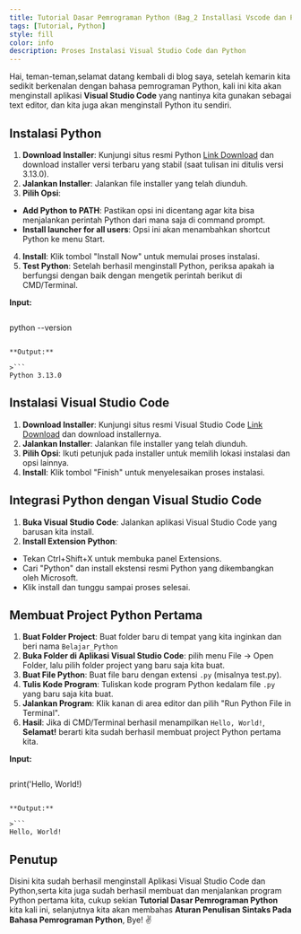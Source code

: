 ```yaml
---
title: Tutorial Dasar Pemrograman Python (Bag_2 Installasi Vscode dan Python)
tags: [Tutorial, Python]
style: fill
color: info
description: Proses Instalasi Visual Studio Code dan Python
---
```

Hai, teman-teman,selamat datang kembali di blog saya, setelah kemarin kita sedikit berkenalan dengan bahasa pemrograman Python, kali ini kita akan menginstall aplikasi **Visual Studio Code** yang nantinya kita gunakan sebagai text editor, dan kita juga akan menginstall Python itu sendiri.

## Instalasi Python

1. **Download Installer**: Kunjungi situs resmi Python [Link Download](https://www.python.org/downloads/windows/) dan download installer versi terbaru yang stabil (saat tulisan ini ditulis versi 3.13.0).
2. **Jalankan Installer**: Jalankan file installer yang telah diunduh.
3. **Pilih Opsi**:
* **Add Python to PATH**: Pastikan opsi ini dicentang agar kita bisa menjalankan perintah Python dari mana saja di command prompt.
* **Install launcher for all users**: Opsi ini akan menambahkan shortcut Python ke menu Start.
4. **Install**: Klik tombol "Install Now" untuk memulai proses instalasi.
5. **Test Python**: Setelah berhasil menginstall Python, periksa apakah ia berfungsi dengan baik dengan mengetik perintah berikut di CMD/Terminal.

**Input:**

>```
python --version
```

**Output:**

>```
Python 3.13.0
```

## Instalasi Visual Studio Code

1. **Download Installer**: Kunjungi situs resmi Visual Studio Code [Link Download](https://code.visualstudio.com/download) dan download installernya.
2. **Jalankan Installer**: Jalankan file installer yang telah diunduh.
3. **Pilih Opsi**: Ikuti petunjuk pada installer untuk memilih lokasi instalasi dan opsi lainnya.
4. **Install**: Klik tombol "Finish" untuk menyelesaikan proses instalasi.

## Integrasi Python dengan Visual Studio Code

1. **Buka Visual Studio Code**: Jalankan aplikasi Visual Studio Code yang barusan kita install.
2. **Install Extension Python**:
* Tekan Ctrl+Shift+X untuk membuka panel Extensions.
* Cari "Python" dan install ekstensi resmi Python yang dikembangkan oleh Microsoft.
* Klik install dan tunggu sampai proses selesai.

## Membuat Project Python Pertama

1. **Buat Folder Project**: Buat folder baru di tempat yang kita inginkan dan beri nama `Belajar_Python`
2. **Buka Folder di Aplikasi Visual Studio Code**: pilih menu File -> Open Folder, lalu pilih folder project yang baru saja kita buat.
3. **Buat File Python**: Buat file baru dengan extensi `.py` (misalnya test.py).
4. **Tulis Kode Program**: Tuliskan kode program Python kedalam file `.py` yang baru saja kita buat.
5. **Jalankan Program**: Klik kanan di area editor dan pilih "Run Python File in Terminal".
6. **Hasil**: Jika di CMD/Terminal berhasil menampilkan `Hello, World!`, **Selamat!** berarti kita sudah berhasil membuat project Python pertama kita.

**Input:**

>```python
print('Hello, World!)
```

**Output:**

>```
Hello, World!   
```

## Penutup
Disini kita sudah berhasil menginstall Aplikasi Visual Studio Code dan Python,serta kita juga sudah berhasil membuat dan menjalankan program Python pertama kita, cukup sekian **Tutorial Dasar Pemrograman Python** kita kali ini, selanjutnya kita akan membahas **Aturan Penulisan Sintaks Pada Bahasa Pemrograman Python**, Bye! :v:



